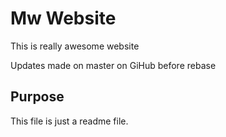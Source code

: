# Mw Website

This is really awesome website

Updates made on master on GiHub before rebase

## Purpose

This file is just a readme file.
